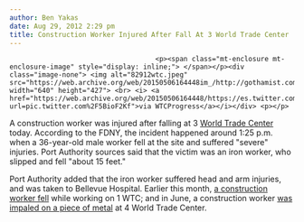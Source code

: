 ```yaml
---
author: Ben Yakas
date: Aug 29, 2012 2:29 pm
title: Construction Worker Injured After Fall At 3 World Trade Center
---
```


	
										<p><span class="mt-enclosure mt-enclosure-image" style="display: inline;"> </span></p><div class="image-none"> <img alt="82912wtc.jpeg" src="https://web.archive.org/web/20150506164448im_/http://gothamist.com/attachments/byakas/82912wtc.jpeg" width="640" height="427"> <br> <i> <a href="https://web.archive.org/web/20150506164448/https://es.twitter.com/#!/WTCProgress/media/slideshow?url=pic.twitter.com%2F5BioF2Kf">via WTCProgress</a></i></div> <p></p>

<p>A construction worker was injured after falling at 3 <a href="https://web.archive.org/web/20150506164448/http://gothamist.com/tags/worldtradecenter">World Trade Center</a> today. According to the FDNY, the incident happened around 1:25 p.m. when a 36-year-old male worker fell at the site and suffered &quot;severe&quot; injuries. Port Authority sources said that the victim was an iron worker, who slipped and fell &quot;about 15 feet.&quot; </p>

<p>Port Authority added that the iron worker suffered head and arm injuries, and was taken to Bellevue Hospital. Earlier this month, <a href="https://web.archive.org/web/20150506164448/http://gothamist.com/2012/08/11/construction_worker_injured_at_1_wo.php">a construction worker fell</a> while working on 1 WTC; and in June, a construction worker <a href="https://web.archive.org/web/20150506164448/http://gothamist.com/2012/06/26/construction_worker_impaled_at_4_wo.php">was impaled on a piece of metal</a> at 4 World Trade Center. </p>					
										
									
				